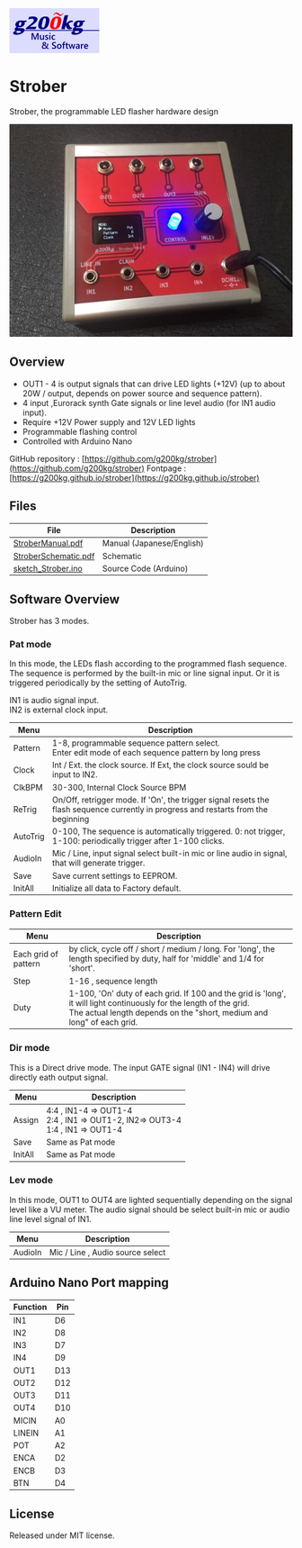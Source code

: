 ![](images/g200kg160x80.png)
# Strober
Strober, the programmable LED flasher hardware design

![Strober.jpg](images/Strober.jpg)

## Overview

* OUT1 - 4 is output signals that can drive LED lights (+12V) (up to about 20W / output, depends on power source and sequence pattern).
* 4 input ,Eurorack synth Gate signals or line level audio (for IN1 audio input).
* Require +12V Power supply and 12V LED lights
* Programmable flashing control
* Controlled with Arduino Nano

GitHub repository : [https://github.com/g200kg/strober](https://github.com/g200kg/strober)
Fontpage : [https://g200kg.github.io/strober](https://g200kg.github.io/strober)

## Files

| File                                             | Description               |
|--------------------------------------------------|---------------------------|
|[StroberManual.pdf](docs/StroberManual.pdf)       | Manual (Japanese/English) |
|[StroberSchematic.pdf](docs/StroberSchematic.pdf) | Schematic                 |
|[sketch_Strober.ino](docs/sketch_Strober.ino)     | Source Code (Arduino)     |

## Software Overview

Strober has 3 modes.

### Pat mode
 
In this mode, the LEDs flash according to the programmed flash sequence.
The sequence is performed by the built-in mic or line signal input. Or it is triggered periodically by the setting of AutoTrig.

IN1 is audio signal input.  
IN2 is external clock input.

|Menu      | Description                      |
|----------|----------------------------------|
| Pattern  | 1-8, programmable sequence pattern select.<br/>Enter edit mode of each sequence pattern by long press |
| Clock    | Int / Ext. the clock source. If Ext, the clock source sould be input to IN2.
| ClkBPM   | 30-300, Internal Clock Source BPM |
| ReTrig   | On/Off, retrigger mode. If 'On', the trigger signal resets the flash sequence currently in progress and restarts from the beginning|
|AutoTrig  | 0-100, The sequence is automatically triggered. 0: not trigger, 1-100: periodically trigger after 1-100 clicks.|
|AudioIn   | Mic / Line, input signal select built-in mic or line audio in signal, that will generate trigger.|
|Save  | Save current settings to EEPROM.|
|InitAll | Initialize all data to Factory default.|

### Pattern Edit
|Menu      |  Description                        |
|----------|-------------------------------------|
| Each grid of pattern | by click, cycle off / short / medium / long. For 'long', the length specified by duty, half for 'middle' and 1/4 for 'short'. |
| Step     | 1-16 , sequence length |
| Duty     | 1-100, 'On' duty of each grid.  If 100 and the grid is 'long', it will light continuously for the length of the grid.<br/> The actual length depends on the "short, medium and long" of each grid.|


### Dir mode

This is a Direct drive mode. The input GATE signal (IN1 - IN4) will drive directly eath output signal.

|Menu       |  Description                    |
|-----------|---------------------------------|
| Assign    | 4:4 , IN1-4 => OUT1-4<br/>2:4 , IN1 => OUT1-2, IN2=> OUT3-4<br/>1:4 , IN1 => OUT1-4|
| Save      | Same as Pat mode|
| InitAll   | Same as Pat mode|

### Lev mode

In this mode, OUT1 to OUT4 are lighted sequentially depending on the signal level like a VU meter. The audio signal should be select built-in mic or audio line level signal of IN1.

|Menu       | Description                     |
|-----------|---------------------------------|
| AudioIn   | Mic / Line , Audio source select|


## Arduino Nano Port mapping

| Function | Pin    |
|----------|--------|
|   IN1    |   D6   |
|   IN2    |   D8   |
|   IN3    |   D7   |
|   IN4    |   D9   |
|   OUT1   |   D13  |
|   OUT2   |   D12  |
|   OUT3   |   D11  |
|   OUT4   |   D10  |
|   MICIN  |   A0   |
|   LINEIN |   A1   |
|   POT    |   A2   |
|   ENCA   |   D2   |
|   ENCB   |   D3   |
|   BTN    |   D4   |


## License
Released under MIT license.

